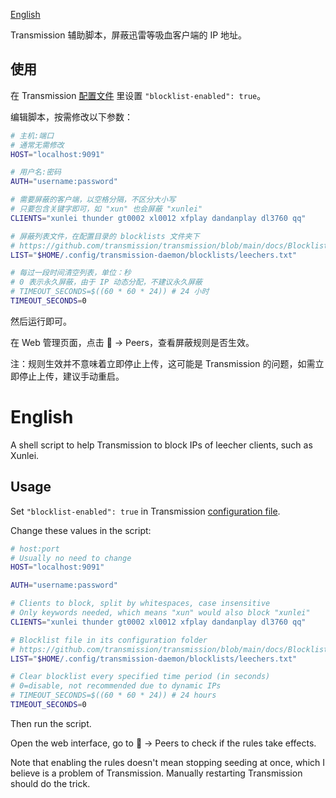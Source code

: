 [English](#English)

Transmission 辅助脚本，屏蔽迅雷等吸血客户端的 IP 地址。

## 使用

在 Transmission [配置文件](https://github.com/transmission/transmission/blob/main/docs/Editing-Configuration-Files.md) 里设置 `"blocklist-enabled": true`。

编辑脚本，按需修改以下参数：

```sh
# 主机:端口
# 通常无需修改
HOST="localhost:9091"

# 用户名:密码
AUTH="username:password"

# 需要屏蔽的客户端，以空格分隔，不区分大小写
# 只要包含关键字即可，如 "xun" 也会屏蔽 "xunlei"
CLIENTS="xunlei thunder gt0002 xl0012 xfplay dandanplay dl3760 qq"

# 屏蔽列表文件，在配置目录的 blocklists 文件夹下
# https://github.com/transmission/transmission/blob/main/docs/Blocklists.md
LIST="$HOME/.config/transmission-daemon/blocklists/leechers.txt"

# 每过一段时间清空列表，单位：秒
# 0 表示永久屏蔽，由于 IP 动态分配，不建议永久屏蔽
# TIMEOUT_SECONDS=$((60 * 60 * 24)) # 24 小时
TIMEOUT_SECONDS=0
```

然后运行即可。

在 Web 管理页面，点击 🔧 -> Peers，查看屏蔽规则是否生效。

注：规则生效并不意味着立即停止上传，这可能是 Transmission 的问题，如需立即停止上传，建议手动重启。

# English

A shell script to help Transmission to block IPs of leecher clients, such as Xunlei.

## Usage

Set `"blocklist-enabled": true` in Transmission [configuration file](https://github.com/transmission/transmission/blob/main/docs/Editing-Configuration-Files.md).

Change these values in the script:

```sh
# host:port
# Usually no need to change
HOST="localhost:9091"

AUTH="username:password"

# Clients to block, split by whitespaces, case insensitive
# Only keywords needed, which means "xun" would also block "xunlei"
CLIENTS="xunlei thunder gt0002 xl0012 xfplay dandanplay dl3760 qq"

# Blocklist file in its configuration folder
# https://github.com/transmission/transmission/blob/main/docs/Blocklists.md
LIST="$HOME/.config/transmission-daemon/blocklists/leechers.txt"

# Clear blocklist every specified time period (in seconds)
# 0=disable, not recommended due to dynamic IPs
# TIMEOUT_SECONDS=$((60 * 60 * 24)) # 24 hours
TIMEOUT_SECONDS=0
```

Then run the script.

Open the web interface, go to 🔧 -> Peers to check if the rules take effects.

Note that enabling the rules doesn't mean stopping seeding at once, which I believe is a problem of Transmission. Manually restarting Transmission should do the trick.
